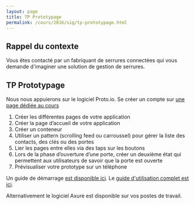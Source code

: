 ```yaml
---
layout: page
title: TP Prototypage
permalink: /cours/2016/sig/tp-prototypage.html
---
```



## Rappel du contexte

Vous êtes contacté par un fabriquant de serrures connectées qui vous demande d'imaginer une solution de gestion de serrures.

## TP Prototypage

Nous nous appuierons sur le logiciel Proto.io. Se créer un compte sur [une page dédiée au cours](https://proto.io/promo/cci2016/)

1. Créer les différentes pages de votre application
2. Créer la page d’accueil de votre application
3. Créer un conteneur
4. Utiliser un pattern (scrolling feed ou carroussel) pour gérer la liste des contacts, des clés ou des portes
5. Lier les pages entre elles via des taps sur les boutons
6. Lors de la phase d’ouverture d’une porte, créer un deuxième état qui permettent aux utilisateurs de savoir que la porte est ouverte
7. Prévisualiser votre prototype sur un téléphone


Un guide de démarrage [est disponible ici](https://support.proto.io/hc/en-us/articles/221499147-Step-by-step-Tutorial-Getting-Started). Le [guide d'utilisation complet est ici](https://support.proto.io/hc/en-us/categories/202758988-User-Guide).


Alternativement le logiciel Axure est disponible sur vos postes de travail.
